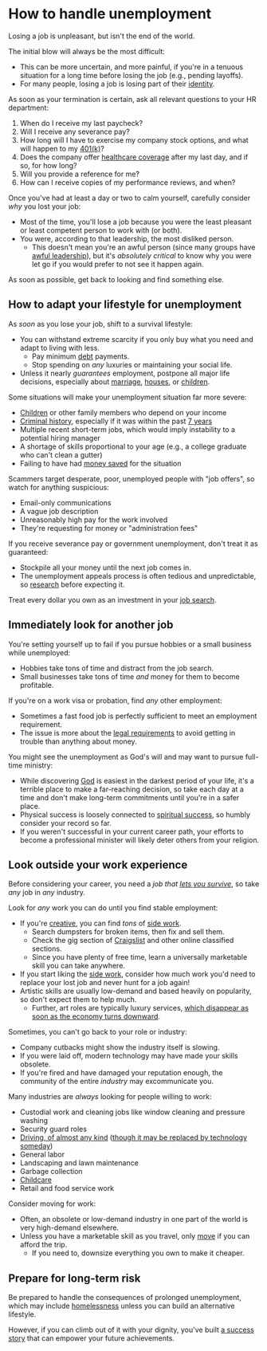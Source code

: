 
# How to handle unemployment

Losing a job is unpleasant, but isn't the end of the world.

The initial blow will always be the most difficult:

- This can be more uncertain, and more painful, if you're in a tenuous situation for a long time before losing the job (e.g., pending layoffs).
- For many people, losing a job is losing part of their [identity](identity.md).

As soon as your termination is certain, ask all relevant questions to your HR department:

1. When do I receive my last paycheck?
2. Will I receive any severance pay?
3. How long will I have to exercise my company stock options, and what will happen to my [401(k)](money-investing.md)?
4. Does the company offer [healthcare coverage](money-insurance.md) after my last day, and if so, for how long?
5. Will you provide a reference for me?
6. How can I receive copies of my performance reviews, and when?

Once you've had at least a day or two to calm yourself, carefully consider *why* you lost your job:

- Most of the time, you'll lose a job because you were the least pleasant or least competent person to work with (or both).
- You were, according to that leadership, the most disliked person.
  - This doesn't mean you're an awful person (since many groups have [awful leadership](mgmt-badsystems.md)), but it's *absolutely critical* to know why you were let go if you would prefer to not see it happen again.

As soon as possible, get back to looking and find something else.

## How to adapt your lifestyle for unemployment

As *soon* as you lose your job, shift to a survival lifestyle:

- You can withstand extreme scarcity if you only buy what you need and adapt to living with less.
  - Pay minimum [debt](money-2_debt.md) payments.
  - Stop spending on *any* luxuries or maintaining your social life.
- Unless it nearly *guarantees* employment, postpone all major life decisions, especially about [marriage](relationships-weddings.md), [houses](home-buy.md), or [children](parenting-1_babies.md).

Some situations will make your unemployment situation far more severe:

- [Children](parenting-2_children.md) or other family members who depend on your income
- [Criminal history](legal-crimes.md), especially if it was within the past [7 years](identity-legalfiction.md)
- Multiple recent short-term jobs, which would imply instability to a potential hiring manager
- A shortage of skills proportional to your age (e.g., a college graduate who can't clean a gutter)
- Failing to have had [money saved](money-3_budget.md) for the situation

Scammers target desperate, poor, unemployed people with "job offers", so watch for anything suspicious:

- Email-only communications
- A vague job description
- Unreasonably high pay for the work involved
- They're requesting for money or "administration fees"

If you receive severance pay or government unemployment, don't treat it as guaranteed:

- Stockpile all your money until the next job comes in.
- The unemployment appeals process is often tedious and unpredictable, so [research](http://aboutunemployment.org/) before expecting it.

Treat every dollar you own as an investment in your [job search](jobs-1_why.md).

## Immediately look for another job

You're setting yourself up to fail if you pursue hobbies or a small business while unemployed:

- Hobbies take tons of time and distract from the job search.
- Small businesses take tons of time *and* money for them to become profitable.

If you're on a work visa or probation, find *any* other employment:

- Sometimes a fast food job is perfectly sufficient to meet an employment requirement.
- The issue is more about the [legal requirements](legal-safety.md) to avoid getting in trouble than anything about money.

You might see the unemployment as God's will and may want to pursue full-time ministry:

- While discovering [God](god.md) is easiest in the darkest period of your life, it's a terrible place to make a far-reaching decision, so take each day at a time and don't make long-term commitments until you're in a safer place.
- Physical success is loosely connected to [spiritual success](spiritual-exercises.md), so humbly consider your record so far.
- If you weren't successful in your current career path, your efforts to become a professional minister will likely deter others from your religion.

## Look outside your work experience

Before considering your career, you need a *job that [lets you survive](economics.md)*, so take *any* job in *any* industry.

Look for *any* work you can do until you find stable employment:

- If you're [creative](mind-creativity.md), you can find *tons* of [side work](entrepreneur-4_freelancing.md).
  - Search dumpsters for broken items, then fix and sell them.
  - Check the gig section of [Craigslist](https://craigslist.org) and other online classified sections.
  - Since you have plenty of free time, learn a universally marketable skill you can take anywhere.
- If you start liking the [side work](entrepreneur-4_freelancing.md), consider how much work you'd need to replace your lost job and never hunt for a job again!
- Artistic skills are usually low-demand and based heavily on popularity, so don't expect them to help much.
  - Further, art roles are typically luxury services, [which disappear as soon as the economy turns downward](economics-downturn.md).

Sometimes, you can't go back to your role or industry:

- Company cutbacks might show the industry itself is slowing.
- If you were laid off, modern technology may have made your skills obsolete.
- If you're fired and have damaged your reputation enough, the community of the entire *industry* may excommunicate you.

Many industries are *always* looking for people willing to work:

- Custodial work and cleaning jobs like window cleaning and pressure washing
- Security guard roles
- [Driving, of almost any kind](autos.md) ([though it may be replaced by technology someday](computers-autos.md))
- General labor
- Landscaping and lawn maintenance
- Garbage collection
- [Childcare](parenting-2_children.md)
- Retail and food service work

Consider moving for work:

- Often, an obsolete or low-demand industry in one part of the world is very high-demand elsewhere.
- Unless you have a marketable skill as you travel, only [move](home-moving.md) if you can afford the trip.
  - If you need to, downsize everything you own to make it cheaper.

## Prepare for long-term risk

Be prepared to handle the consequences of prolonged unemployment, which may include [homelessness](hardship-homeless.md) unless you can build an alternative lifestyle.

However, if you can climb out of it with your dignity, you've built [a success story](success-1_why.md) that can empower your future achievements.
